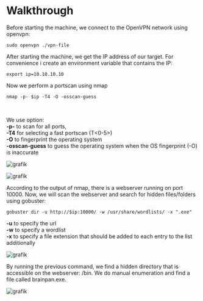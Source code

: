 
# Walkthrough

Before starting the machine, we connect to the OpenVPN network using openvpn:
```
sudo openvpn ./vpn-file
```

After starting the machine, we get the IP address of our target. 
For convenience i create an environment variable that contains the IP:

```
export ip=10.10.10.10
```

Now we perform a portscan using nmap
```
nmap -p- $ip -T4 -O -osscan-guess
```
<br>

We use option:<br>
**-p-** to scan for all ports,<br>
**-T4** for selecting a fast portscan (T<0-5>)<br>
**-O** to fingerprint the operating system<br>
**-osscan-guess** to guess the operating system when the OS fingerprint (-O) is inaccurate<br>


![grafik](https://github.com/fortyfourh/CTF-writeups/assets/125758265/00872e20-ea3e-418f-b303-02ad7c527e94)

![grafik](https://github.com/fortyfourh/CTF-writeups/assets/125758265/9d24dd32-b1f3-4a14-b2c0-fb1d470649cb)

According to the output of nmap, there is a webserver running on port 10000. Now, we will scan the webserver and search for hidden files/folders using gobuster:
```
gobuster dir -u http://$ip:10000/ -w /usr/share/wordlists/ -x ".exe"
```
**-u** to specify the url<br>
**-w** to specify a wordlist<br>
**-x** to specify a file extension that should be added to each entry to the list additionally<br>

![grafik](https://github.com/fortyfourh/CTF-writeups/assets/125758265/5e2a90d5-0dc7-4372-aabf-8c5eac041671)

By running the previous command, we find a hidden directory that is accessible on the webserver: /bin. We do manual enumeration and find a file called brainpan.exe. 

![grafik](https://github.com/fortyfourh/CTF-writeups/assets/125758265/1ef441b5-6780-4677-888b-ef6bf63918e6)

